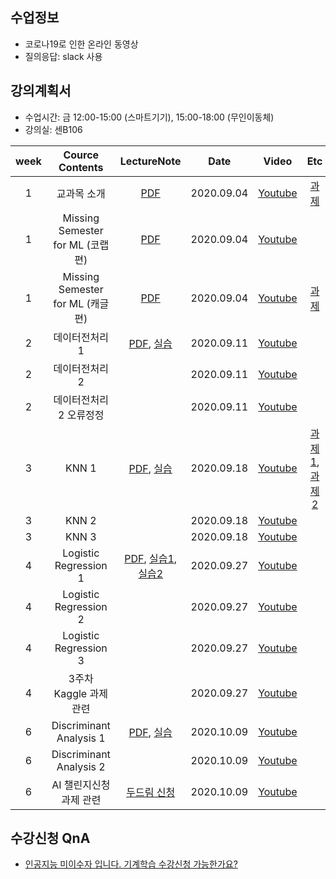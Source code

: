 

## 수업정보
- 코로나19로 인한 온라인 동영상 
- 질의응답: slack 사용

## 강의계획서
- 수업시간: 금 12:00-15:00 (스마트기기), 15:00-18:00 (무인이동체)
- 강의실: 센B106

| week | Cource Contents | LectureNote | Date |  Video | Etc | 
|:---:|:---:|:---:|:---:|:---:|:---:| 
| 1 | 교과목 소개 | [PDF](https://github.com/sejongresearch/2020.MachineLearning/blob/master/LectureNote/1%E1%84%8C%E1%85%AE%E1%84%8E%E1%85%A1_%E1%84%80%E1%85%AA%E1%84%86%E1%85%A9%E1%86%A8%E1%84%89%E1%85%A9%E1%84%80%E1%85%A2(%E1%84%80%E1%85%B5%E1%84%80%E1%85%A8%E1%84%92%E1%85%A1%E1%86%A8%E1%84%89%E1%85%B3%E1%86%B8).pdf) | 2020.09.04 | [Youtube](https://youtu.be/hD6L8MMnJEw) | [과제](https://github.com/sejongresearch/2020.MachineLearning/blob/master/HW/0%EC%A3%BC%EC%B0%A8/w0-p1.md) |
| 1 | Missing Semester for ML (코랩 편) | [PDF](https://github.com/sejongresearch/2020.MachineLearning/blob/master/LectureNote/1%E1%84%8C%E1%85%AE%E1%84%8E%E1%85%A1_MissingSemester_Colab(%E1%84%80%E1%85%B5%E1%84%80%E1%85%A8%E1%84%92%E1%85%A1%E1%86%A8%E1%84%89%E1%85%B3%E1%86%B8).pdf) | 2020.09.04 |  [Youtube](https://youtu.be/NUb1Nyz6BuI) |  |
| 1 | Missing Semester for ML (캐글 편) | [PDF](https://github.com/sejongresearch/2020.MachineLearning/blob/master/LectureNote/1%E1%84%8C%E1%85%AE%E1%84%8E%E1%85%A1_MissingSemester_Kaggle(%E1%84%80%E1%85%B5%E1%84%80%E1%85%A8%E1%84%92%E1%85%A1%E1%86%A8%E1%84%89%E1%85%B3%E1%86%B8).pdf) | 2020.09.04 | [Youtube](https://youtu.be/yicoLp0hztU) | [과제](https://github.com/sejongresearch/2020.MachineLearning/blob/master/HW/1%EC%A3%BC%EC%B0%A8/w1p1-3.md) |
| 2 | 데이터전처리 1 | [PDF](https://github.com/sejongresearch/2020.MachineLearning/blob/master/LectureNote/2%E1%84%8C%E1%85%AE%E1%84%8E%E1%85%A1_%E1%84%83%E1%85%A6%E1%84%8B%E1%85%B5%E1%84%90%E1%85%A5%E1%84%8C%E1%85%A5%E1%86%AB%E1%84%8E%E1%85%A5%E1%84%85%E1%85%B5%20(%E1%84%80%E1%85%B5%E1%84%80%E1%85%A8%E1%84%92%E1%85%A1%E1%86%A8%E1%84%89%E1%85%B3%E1%86%B8).pdf), [실습](https://github.com/sejongresearch/2020.MachineLearning/blob/master/LectureNote/2%E1%84%8C%E1%85%AE%E1%84%8E%E1%85%A1_%E1%84%83%E1%85%A6%E1%84%8B%E1%85%B5%E1%84%90%E1%85%A5%E1%84%8C%E1%85%A5%E1%86%AB%E1%84%8E%E1%85%A5%E1%84%85%E1%85%B5_%E1%84%89%E1%85%B5%E1%86%AF%E1%84%89%E1%85%B3%E1%86%B8%E1%84%91%E1%85%A1%E1%84%8B%E1%85%B5%E1%86%AF%20(%E1%84%80%E1%85%B5%E1%84%80%E1%85%A8%E1%84%92%E1%85%A1%E1%86%A8%E1%84%89%E1%85%B3%E1%86%B8).ipynb) | 2020.09.11 | [Youtube](https://youtu.be/gVdkxfYQtG0) | |
| 2 | 데이터전처리 2 |         | 2020.09.11 | [Youtube](https://youtu.be/yqm4AL9y2RU) | |
| 2 | 데이터전처리 2 오류정정  |        | 2020.09.11 | [Youtube](https://youtu.be/dSD5xTuXwa8) | |
| 3 | KNN 1  |  [PDF](https://github.com/sejongresearch/2020.MachineLearning/blob/master/LectureNote/3%E1%84%8C%E1%85%AE%E1%84%8E%E1%85%A1_KNN%20(%E1%84%80%E1%85%B5%E1%84%80%E1%85%A8%E1%84%92%E1%85%A1%E1%86%A8%E1%84%89%E1%85%B3%E1%86%B8).pdf), [실습](https://github.com/sejongresearch/2020.MachineLearning/blob/master/Labs/ML%2003%EC%9E%A5_KNN.ipynb)      | 2020.09.18 | [Youtube](https://youtu.be/siYSp7pnHDA) | [과제1](https://www.kaggle.com/c/logistic-classification-diabetes-knn/overview), [과제2](https://www.kaggle.com/c/mlregression-cabbage-price/overview) |
| 3 | KNN 2  |        | 2020.09.18 | [Youtube](https://youtu.be/OgLTmLUnZbw) | |
| 3 | KNN 3  |        | 2020.09.18 | [Youtube](https://youtu.be/UAa5oQgSQbg) | |
| 4 | Logistic Regression 1 |  [PDF](https://github.com/sejongresearch/2020.MachineLearning/blob/master/LectureNote/4%E1%84%8C%E1%85%AE%E1%84%8E%E1%85%A1_%E1%84%85%E1%85%A9%E1%84%8C%E1%85%B5%E1%84%89%E1%85%B3%E1%84%90%E1%85%B5%E1%86%A8%E1%84%92%E1%85%AC%E1%84%80%E1%85%B1%E1%84%87%E1%85%AE%E1%86%AB%E1%84%85%E1%85%B2%20(%E1%84%80%E1%85%B5%E1%84%80%E1%85%A8%E1%84%92%E1%85%A1%E1%86%A8%E1%84%89%E1%85%B3%E1%86%B8).pdf), [실습1](https://github.com/sejongresearch/2020.MachineLearning/blob/master/Labs/04%E1%84%8C%E1%85%A1%E1%86%BC_Logistic_Regression.ipynb), [실습2](https://github.com/sejongresearch/2020.MachineLearning/blob/master/Labs/04%E1%84%8C%E1%85%A1%E1%86%BC_Logistic_Regression_Regularization.ipynb)       | 2020.09.27 | [Youtube](https://youtu.be/uT3hiE7xUtE)|  |
| 4 | Logistic Regression 2  |        | 2020.09.27 | [Youtube](https://youtu.be/d-vouzSM5xw) | |
| 4 | Logistic Regression 3  |        | 2020.09.27 | [Youtube](https://youtu.be/F5Zuy2oEZKo) | |
| 4 | 3주차 Kaggle 과제 관련  |        | 2020.09.27 | [Youtube](https://youtu.be/tql_aifgjlA) | |
| 6 | Discriminant Analysis 1  | [PDF](https://github.com/sejongresearch/2020.MachineLearning/blob/master/LectureNote/6%E1%84%8C%E1%85%AE%E1%84%8E%E1%85%A1_%E1%84%91%E1%85%A1%E1%86%AB%E1%84%87%E1%85%A7%E1%86%AF%E1%84%87%E1%85%AE%E1%86%AB%E1%84%89%E1%85%A5%E1%86%A8%20(%E1%84%80%E1%85%B5%E1%84%80%E1%85%A8%E1%84%92%E1%85%A1%E1%86%A8%E1%84%89%E1%85%B3%E1%86%B8)_%E1%84%8E%E1%85%AC%E1%84%8C%E1%85%A9%E1%86%BC.pdf), [실습](https://github.com/sejongresearch/2020.MachineLearning/blob/master/Labs/ML_05%E1%84%8C%E1%85%A1%E1%86%BC_LDA_QDA_IRIS.ipynb)       | 2020.10.09 | [Youtube](https://youtu.be/geIlsP8aPvg) | |
| 6 | Discriminant Analysis 2  |        | 2020.10.09 | [Youtube](https://youtu.be/WdxIxchlBvo) | |
| 6 | AI 챌린지신청 과제 관련  |  [두드림 신청](https://do.sejong.ac.kr/ko/program/all/view/1288)      | 2020.10.09 | [Youtube](https://youtu.be/ybQCMoK3HEs) | |


## 수강신청 QnA
- [인공지능 미이수자 입니다. 기계학습 수강신청 가능한가요?](https://github.com/sejongresearch/2020.MachineLearning/issues/1)
